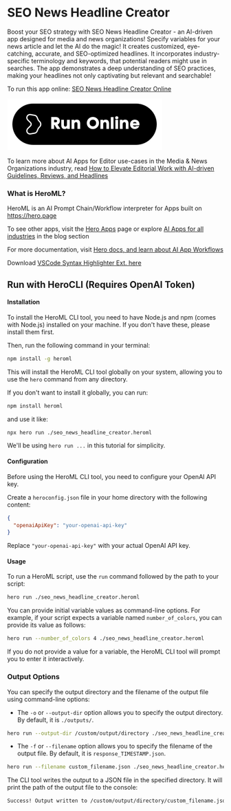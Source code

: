 # SEO News Headline Creator

Boost your SEO strategy with SEO News Headline Creator - an AI-driven app designed for media and news organizations! Specify variables for your news article and let the AI do the magic! It creates customized, eye-catching, accurate, and SEO-optimized headlines. It incorporates industry-specific terminology and keywords, that potential readers might use in searches. The app demonstrates a deep understanding of SEO practices, making your headlines not only captivating but relevant and searchable!

To run this app online: [SEO News Headline Creator Online](https://hero.page/app/seo-news-headline-creator-ai-driven-seo-news-headline-generator/79z2NytlD9FKdrwkKnT7)

[![Run SEO News Headline Creator Online](/assets/run.svg)](https://hero.page/app/seo-news-headline-creator-ai-driven-seo-news-headline-generator/79z2NytlD9FKdrwkKnT7)

To learn more about AI Apps for Editor use-cases in the Media & News Organizations industry, read [How to Elevate Editorial Work with AI-driven Guidelines, Reviews, and Headlines](https://hero.page/blog/ai/media-and-news-organizations/how-to-elevate-editorial-work-with-ai-driven-guidelines-reviews-and-headlines/171024)

### What is HeroML?
HeroML is an AI Prompt Chain/Workflow interpreter for Apps built on https://hero.page 

To see other apps, visit the [Hero Apps](https://hero.page/apps) page or explore [AI Apps for all industries](https://hero.page/blog) in the blog section

For more documentation, visit [Hero docs, and learn about AI App Workflows](https://hero.page/tutorials/introduction-to-heroml)

Download [VSCode Syntax Highlighter Ext. here](https://marketplace.visualstudio.com/items?itemName=hero-page.heroml)

## Run with HeroCLI (Requires OpenAI Token)

#### Installation

To install the HeroML CLI tool, you need to have Node.js and npm (comes with Node.js) installed on your machine. If you don't have these, please install them first. 

Then, run the following command in your terminal:

```bash
npm install -g heroml
```

This will install the HeroML CLI tool globally on your system, allowing you to use the `hero` command from any directory.

If you don't want to install it globally, you can run:

```bash
npm install heroml
```

and use it like:

```bash
npx hero run ./seo_news_headline_creator.heroml
```

We'll be using `hero run ...` in this tutorial for simplicity.

#### Configuration

Before using the HeroML CLI tool, you need to configure your OpenAI API key. 

Create a `heroconfig.json` file in your home directory with the following content:

```json
{
  "openaiApiKey": "your-openai-api-key"
}
```

Replace `"your-openai-api-key"` with your actual OpenAI API key.

#### Usage

To run a HeroML script, use the `run` command followed by the path to your script:

```bash
hero run ./seo_news_headline_creator.heroml
```

You can provide initial variable values as command-line options. For example, if your script expects a variable named `number_of_colors`, you can provide its value as follows:

```bash
hero run --number_of_colors 4 ./seo_news_headline_creator.heroml
```

If you do not provide a value for a variable, the HeroML CLI tool will prompt you to enter it interactively.

### Output Options

You can specify the output directory and the filename of the output file using command-line options:

- The `-o` or `--output-dir` option allows you to specify the output directory. By default, it is `./outputs/`.

```bash
hero run --output-dir /custom/output/directory ./seo_news_headline_creator.heroml
```

- The `-f` or `--filename` option allows you to specify the filename of the output file. By default, it is `response_TIMESTAMP.json`.

```bash
hero run --filename custom_filename.json ./seo_news_headline_creator.heroml
```

The CLI tool writes the output to a JSON file in the specified directory. It will print the path of the output file to the console:

```bash
Success! Output written to /custom/output/directory/custom_filename.json
```

